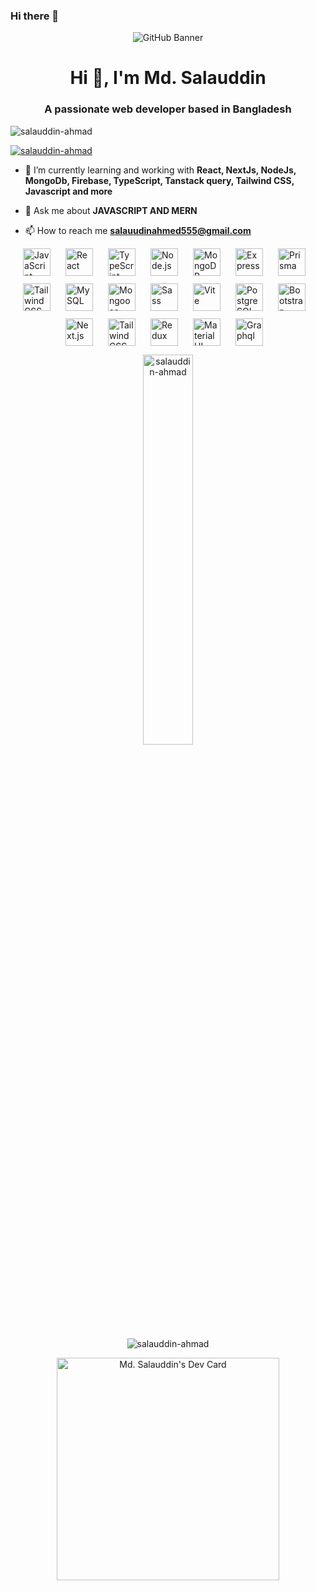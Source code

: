 ### Hi there 👋

<p align="center">
  <img src="https://i.ibb.co/b7xPQQv/github-header-image-2.png" alt="GitHub Banner"/>
</p>

<h1 align="center">Hi 👋, I'm Md. Salauddin</h1>
<h3 align="center">A passionate web developer based in Bangladesh</h3>

<p align="left">
  <img src="https://komarev.com/ghpvc/?username=salauddin-ahmad&label=Profile%20views&color=0e75b6&style=flat" alt="salauddin-ahmad" />
</p>

<p align="left">
  <a href="https://github.com/ryo-ma/github-profile-trophy">
    <img src="https://github-profile-trophy.vercel.app/?username=salauddin-ahmad" alt="salauddin-ahmad" />
  </a>
</p>

- 🌱 I’m currently learning and working with **React, NextJs, NodeJs, MongoDb, Firebase, TypeScript, Tanstack query, Tailwind CSS, Javascript and more**

- 💬 Ask me about **JAVASCRIPT AND MERN**

- 📫 How to reach me **salauudinahmed555@gmail.com**



<div style="display: flex; flex-wrap: wrap; gap: 12px; justify-content: center;"><img src="https://img.shields.io/badge/JavaScript-F7DF1C?logo=javascript&logoColor=white" height="44" alt="JavaScript" style="margin-right: 12px"> <img src="https://img.shields.io/badge/React-20232A?logo=react&logoColor=61DAFB" height="44" alt="React" style="margin-right: 12px"> <img src="https://img.shields.io/badge/TypeScript-3178C6?logo=typescript&logoColor=white" height="44" alt="TypeScript" style="margin-right: 12px"> <img src="https://img.shields.io/badge/Node.js-8CC84B?logo=node.js&logoColor=white" height="44" alt="Node.js" style="margin-right: 12px"> <img src="https://img.shields.io/badge/MongoDB-4EA94B?logo=mongodb&logoColor=white" height="44" alt="MongoDB" style="margin-right: 12px"> <img src="https://img.shields.io/badge/Express-000000?logo=express&logoColor=white" height="44" alt="Express" style="margin-right: 12px"> <img src="https://img.shields.io/badge/Prisma-2D3748?logo=prisma&logoColor=white" height="44" alt="Prisma" style="margin-right: 12px"> <img src="https://img.shields.io/badge/Tailwind_CSS-38B2AC?logo=tailwind-css&logoColor=white" height="44" alt="Tailwind CSS" style="margin-right: 12px"> <img src="https://img.shields.io/badge/MySQL-4479A1?logo=mysql&logoColor=white" height="44" alt="MySQL" style="margin-right: 12px"> <img src="https://cdn.jsdelivr.net/gh/devicons/devicon/icons/mongoose/mongoose-original.svg" height="44" alt="Mongoose" style="margin-right: 12px"> <img src="https://cdn.jsdelivr.net/gh/devicons/devicon/icons/sass/sass-original.svg" height="44" alt="Sass" style="margin-right: 12px"> <img src="https://cdn.jsdelivr.net/gh/devicons/devicon@latest/icons/vitejs/vitejs-original.svg" height="44" alt="Vite" style="margin-right: 12px"> <img src="https://img.shields.io/badge/PostgreSQL-316192?logo=postgresql&logoColor=white" height="44" alt="PostgreSQL" style="margin-right: 12px"> <img src="https://cdn.jsdelivr.net/gh/devicons/devicon/icons/bootstrap/bootstrap-original.svg" height="44" alt="Bootstrap" style="margin-right: 12px"> <img src="https://cdn.jsdelivr.net/gh/devicons/devicon/icons/nextjs/nextjs-original.svg" height="44" alt="Next.js" style="margin-right: 12px"> <img src="https://skillicons.dev/icons?i=tailwind" height="44" alt="Tailwind CSS" style="margin-right: 12px"> <img src="https://skillicons.dev/icons?i=redux" height="44" alt="Redux" style="margin-right: 12px"> <img src="https://skillicons.dev/icons?i=materialui" height="44" alt="Material UI" style="margin-right: 12px"> <img src="https://skillicons.dev/icons?i=graphql" height="44" alt="Graphql" style="margin-right: 12px"></div>


<p align="center">
  <img align="center" src="https://github-readme-streak-stats.herokuapp.com/?user=salauddin-ahmad&" alt="salauddin-ahmad" width="40%" />
</p>

<p align="center">
  <img align="center" src="https://github-readme-stats.vercel.app/api/top-langs?username=salauddin-ahmad&show_icons=true&locale=en&layout=compact" alt="salauddin-ahmad" />
</p>

<p align="center">
  <a href="https://app.daily.dev/salauddinvai">
    <img src="https://api.daily.dev/devcards/v2/waVbAtRlcnlllk5cwauN9.png?type=default&r=o5m" width="356" alt="Md. Salauddin's Dev Card"/>
  </a>
</p>
